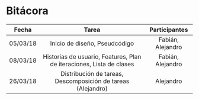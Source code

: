 # Bitácora
|   Fecha  	|                               Tarea                               	|   Participantes   |
|:--------:	|:-----------------------------------------------------------------:	|:----------------: |
| 05/03/18 	|                    Inicio de diseño, Pseudcódigo                   	| Fabián, Alejandro |
| 08/03/18 	| Historias de usuario, Features, Plan de iteraciones, Lista de clases 	| Fabián, Alejandro |
| 26/03/18 	| Distribución de tareas, Descomposición de tareas (Alejandro)          | Alejandro         |
